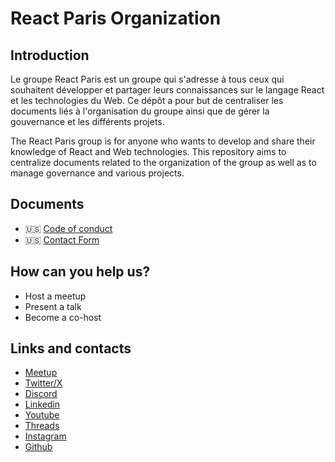 # React Paris Organization

## Introduction

Le groupe React Paris est un groupe qui s'adresse à tous ceux qui souhaitent
développer et partager leurs connaissances sur le langage React et les
technologies du Web. Ce dépôt a pour but de centraliser les documents liés à
l'organisation du groupe ainsi que de gérer la gouvernance et les différents
projets.

The React Paris group is for anyone who wants to develop and share their
knowledge of React and Web technologies. This repository aims to centralize
documents related to the organization of the group as well as to manage
governance and various projects.

## Documents

- 🇺🇸 [Code of conduct](./CODE_OF_CONDUCT.markdown)
- 🇺🇸 [Contact Form](https://tally.so/r/nr6xWv)

## How can you help us?

- Host a meetup
- Present a talk
- Become a co-host

## Links and contacts

- [Meetup](https://www.meetup.com/React-Paris/)
- [Twitter/X](https://twitter.com/reactparismeetup)
- [Discord](https://discord.gg/QQh9s6gE)
- [Linkedin](https://www.linkedin.com/groups/13010212/)
- [Youtube](https://www.youtube.com/@ReactParisMeetup)
- [Threads](https://www.threads.net/@reactparismeetup)
- [Instagram](https://www.instagram.com/reactparismeetup)
- [Github](https://github.com/ReactParis)

